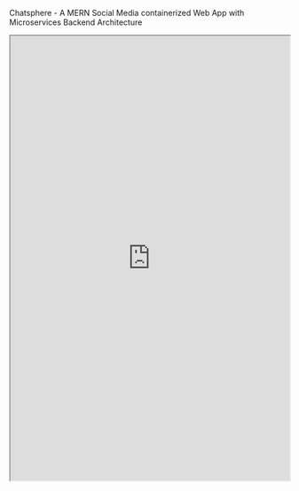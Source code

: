 Chatsphere - A MERN Social Media containerized Web App with Microservices Backend Architecture
 <iframe width="100%" height="800" src="https://github.com/coolwednesday/Chatsphere_Initial_Version/files/15340948/PROJECT_REPORT.pdf">

